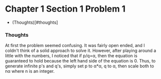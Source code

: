 Chapter 1 Section 1 Problem 1
=============================

- (Thoughts)[#thoughts]

### Thoughts ###

At first the problem seemed confusing. It was fairly open ended, and I coldn't
think of a solid approach to solve it. However, after playing around a little
with the numbers, I noticed that if p/q=α, then the equation is guaranteed to
hold because the left hand side of the equation is 0. Thus, to generate
infinite p's and q's, simply set p to α*α, q to α, then scale both to nα where
n is an integer.
